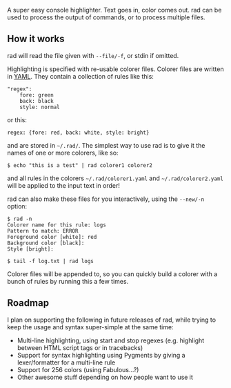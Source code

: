 A super easy console highlighter. Text goes in, color comes out. rad can be
used to process the output of commands, or to process multiple files.

How it works
------------
rad will read the file given with `--file/-f`, or stdin if omitted.

Highlighting is specified with re-usable colorer files. Colorer files are
written in [YAML](http://yaml.org/). They contain a collection of rules like
this:

    "regex":
        fore: green
        back: black
        style: normal

or this:

    regex: {fore: red, back: white, style: bright}

and are stored in `~/.rad/`. The simplest way to use rad is to give it the names
of one or more colorers, like so:

    $ echo "this is a test" | rad colorer1 colorer2

and all rules in the colorers `~/.rad/colorer1.yaml` and `~/.rad/colorer2.yaml`
will be applied to the input text in order!

rad can also make these files for you interactively, using the `--new/-n` option:

    $ rad -n
    Colorer name for this rule: logs
    Pattern to match: ERROR
    Foreground color [white]: red
    Background color [black]: 
    Style [bright]: 

    $ tail -f log.txt | rad logs

Colorer files will be appended to, so you can quickly build a colorer with
a bunch of rules by running this a few times.

Roadmap
-------

I plan on supporting the following in future releases of rad, while trying to
keep the usage and syntax super-simple at the same time:

* Multi-line highlighting, using start and stop regexes (e.g. highlight between HTML script tags or in tracebacks)
* Support for syntax highlighting using Pygments by giving a lexer/formatter for a multi-line rule
* Support for 256 colors (using Fabulous...?)
* Other awesome stuff depending on how people want to use it

